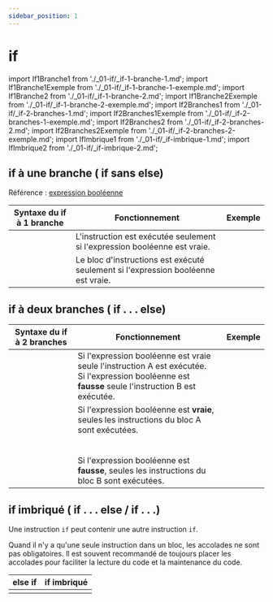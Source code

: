 ```yaml
---
sidebar_position: 1
---
```


# if

import If1Branche1 from './_01-if/_if-1-branche-1.md';
import If1Branche1Exemple from './_01-if/_if-1-branche-1-exemple.md';
import If1Branche2 from './_01-if/_if-1-branche-2.md';
import If1Branche2Exemple from './_01-if/_if-1-branche-2-exemple.md';
import If2Branches1 from './_01-if/_if-2-branches-1.md';
import If2Branches1Exemple from './_01-if/_if-2-branches-1-exemple.md';
import If2Branches2 from './_01-if/_if-2-branches-2.md';
import If2Branches2Exemple from './_01-if/_if-2-branches-2-exemple.md';
import IfImbrique1 from './_01-if/_if-imbrique-1.md';
import IfImbrique2 from './_01-if/_if-imbrique-2.md';

## if à une branche ( if sans else)

Référence : [expression booléenne](https://info.cegepmontpetit.ca/notions-csharp/documentation/expression#expression-bool%C3%A9enne)

| Syntaxe du if à 1 branche | Fonctionnement                                                                    | Exemple                |
| ------------------------- | --------------------------------------------------------------------------------- | ---------------------- |
| <If1Branche1 />           | L'instruction est exécutée  seulement si l'expression booléenne est vraie.        | <If1Branche1Exemple /> |
| <If1Branche2/>            | Le bloc d'instructions est exécuté seulement si l'expression booléenne est vraie. | <If1Branche2Exemple/>   |

## if à deux branches ( if . . . else)

| Syntaxe du if à 2 branches | Fonctionnement                                                                                                                                             | Exemple               |
| -------------------------- | ---------------------------------------------------------------------------------------------------------------------------------------------------------- | --------------------- |
| <If2Branches1/>            | Si l'expression booléenne est vraie seule l'instruction A est exécutée. <br/> Si l'expression booléenne est **fausse** seule l'instruction B est exécutée. | <If2Branches1Exemple/> |
| <If2Branches2/>            | Si l'expression booléenne est **vraie**, seules les instructions du bloc A sont exécutées. <br/> <br/> <br/> Si l'expression booléenne est **fausse**, seules les instructions du bloc B sont exécutées. | <If2Branches2Exemple/> |

## if imbriqué ( if . . . else / if . . .)

Une instruction `if` peut contenir une autre instruction `if`.

Quand il n'y a qu'une seule instruction dans un bloc, les accolades ne sont pas obligatoires.
Il est souvent recommandé de toujours placer les accolades pour faciliter la lecture du code et la maintenance du code.

| else if | if imbriqué |
| ------- | ----------- |
| <IfImbrique1/> | <IfImbrique2/> | 
